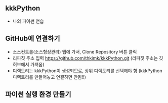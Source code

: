 ## kkkPython
  + 나의 파이썬 연습

## GitHub에 연결하기
  + 소스컨트롤(소스형상관리) 탭에 가서, Clone Repository 버튼 클릭
  + 리파짓 주소 입력 https://github.com/thkimk/kkkPython.git (리파짓 주소는 깃허브에서 가져옴)
  + 디렉토리는 kkkPython이 생성되므로, 상위 디렉토리를 선택해야 함 (kkkPython 디렉토리를 만들어놓고 연결하면 안됨!!)

## 파이썬 실행 환경 만들기

